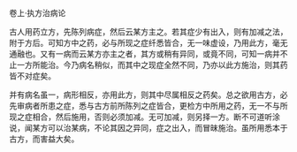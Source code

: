 卷上·执方治病论

古人用药立方，先陈列病症，然后云某方主之。若其症少有出入，则有加减之法，附于方后。可知方中之药，必与所现之症纤悉皆合，无一味虚设，乃用此方，毫无通融也。又有一病而云某方亦主之者，其方或稍有异同，或竟不同，可知一病并不止一方所能治。今乃病名稍似，而其中之现症全然不同，乃亦以此方施治，则其药皆不对症矣。

并有病名虽一，病形相反，亦用此方，则其中尽属相反之药矣。总之欲用古方，必先审病者所患之症，悉与古方前所陈列之症皆合，更检方中所用之药，无一不与所现之症相合，然后施用，否则必须加减。无可加减，则另择一方。断不可道听涂说，闻某方可以治某病，不论其因之异同，症之出入，而冒昧施治。虽所用悉本于古方，而害益大矣。

